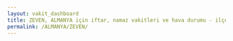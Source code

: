 ```yaml
---
layout: vakit_dashboard
title: ZEVEN, ALMANYA için iftar, namaz vakitleri ve hava durumu - ilçe/eyalet seç
permalink: /ALMANYA/ZEVEN/
---
```


<script type="text/javascript">
  var GLOBAL_COUNTRY = 'ALMANYA';
  var GLOBAL_CITY = 'ZEVEN';
  var GLOBAL_STATE = '';
  var lat = 72;
  var lon = 21;
</script>
